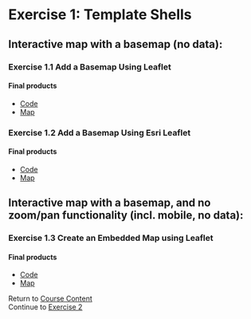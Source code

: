 # Exercise 1: Template Shells  

## Interactive map with a basemap (no data):   

### Exercise 1.1 Add a Basemap Using Leaflet  


#### Final products   
* [Code](../../tree/gh-pages/Exercise1_Templates/1-1_Basemap-Leaflet/Final)  
* [Map](http://geospatialem.github.io/getting-started-with-leaflet/Exercise1_Templates/1-1_Basemap-Leaflet/Final/index.html)  

### Exercise 1.2 Add a Basemap Using Esri Leaflet  

#### Final products  
* [Code](../../tree/gh-pages/Exercise1_Templates/1-2_Basemap-Esri-Leaflet/Final)  
* [Map](http://geospatialem.github.io/getting-started-with-leaflet/Exercise1_Templates/1-2_Basemap-Esri-Leaflet/Final/index.html)  

## Interactive map with a basemap, and no zoom/pan functionality (incl. mobile, no data):  

### Exercise 1.3 Create an Embedded Map using Leaflet    

#### Final products  
* [Code](../../tree/gh-pages/Exercise1_Templates/1-3_Embedded-Leaflet/Final)  
* [Map](http://geospatialem.github.io/getting-started-with-leaflet/Exercise1_Templates/1-3_Embedded-Leaflet/Final/index.html)  

Return to [Course Content](README.md)  
Continue to [Exercise 2](Exercise_2.md)  

